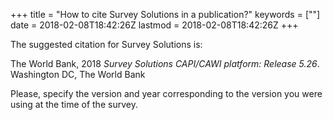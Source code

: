 +++
title = "How to cite Survey Solutions in a publication?"
keywords = [""]
date = 2018-02-08T18:42:26Z
lastmod = 2018-02-08T18:42:26Z
+++

The suggested citation for Survey Solutions is:  
  
The World Bank, 2018 *Survey Solutions CAPI/CAWI platform: Release
5.26*. Washington DC, The World Bank  
  
Please, specify the version and year corresponding to the version you
were using at the time of the survey.
